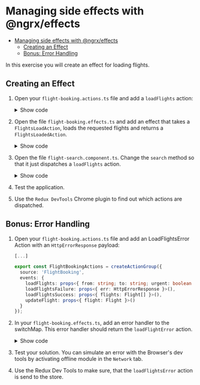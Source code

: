 # Managing side effects with @ngrx/effects

* [Managing side effects with @ngrx/effects](#managing-side-effects-with-ngrxeffects)
  * [Creating an Effect](#creating-an-effect)
  * [Bonus: Error Handling](#bonus-error-handling)

In this exercise you will create an effect for loading flights.

## Creating an Effect

1. Open your ``flight-booking.actions.ts`` file and add a ``loadFlights`` action:

    <details>
    <summary>Show code</summary>
    <p>

    ```typescript
    [...]

    export const FlightBookingActions = createActionGroup({
      source: 'FlightBooking',
      events: {
        loadFlights: props<{ from: string; to: string; urgent: boolean }>(),
        loadFlightsSuccess: props<{ flights: Flight[] }>(),
        updateFlight: props<{ flight: Flight }>()
      }
    });
    ```

    </p>
    </details>


2. Open the file ``flight-booking.effects.ts`` and add an effect that takes a ``FlightsLoadAction``, loads the requested flights and returns a ``FlightsLoadedAction``.

    <details>
    <summary>Show code</summary>
    <p>

    ```typescript
    [...]
    // make sure to add all imports
 
    @Injectable()
    export class FlightBookingEffects {
      loadFlights$ = createEffect(() => 
        this.actions$.pipe(
          ofType(FlightBookingActions.loadFlights), 
          switchMap((action) => this.flightService.find(action.from, action.to, action.urgent)),
          map((flights) => FlightBookingActions.loadFlightsSuccess({ flights }))
        )
      );

      constructor(private actions$: Actions, private flightService: FlightService) {}
    }
    ```

    </p>
    </details>

3. Open the file ``flight-search.component.ts``. Change the ``search`` method so that it just dispatches a ``loadFlights`` action.

    <details>
    <summary>Show code</summary>
    <p>

    ```typescript
    search(): void {
      if (!this.from || !this.to) {
        return;
      }

      // old:
      /*this.flightService.find(this.from, this.to, this.urgent)
        .subscribe({
          next: (flights) => { 
            this.store.dispatch(new flightsLoaded({flights}));
          },
          error: (err) => {
              console.error('error', err);
          } 
        });*/
   
      // new:
      this.store.dispatch(FlightBookingActions.loadFlights({
        from: this.from, 
        to: this.to, 
        urgent: this.urgent 
      }));
    }

    ```

    </p>
    </details>

4. Test the application.

5. Use the ``Redux DevTools`` Chrome plugin to find out which actions are dispatched.

## Bonus: Error Handling

1. Open your ``flight-booking.actions.ts`` file and add an LoadFlightsError Action with an ``HttpErrorResponse`` payload:

    ```typescript
    [...]

    export const FlightBookingActions = createActionGroup({
      source: 'FlightBooking',
      events: {
        loadFlights: props<{ from: string; to: string; urgent: boolean }>(),
        loadFlightsFailure: props<{ err: HttpErrorResponse }>(),
        loadFlightsSuccess: props<{ flights: Flight[] }>(),
        updateFlight: props<{ flight: Flight }>()
      }
    });
    ```

2. In your ``flight-booking.effects.ts``, add an error handler to the switchMap. This error handler should return the ``loadFlightError`` action.

    <details>
    <summary>Show code</summary>
    <p>
    
    ```typescript
      loadFlights$ = createEffect(() => 
        this.actions$.pipe(
          ofType(FlightBookingActions.loadFlights), 
          switchMap((action) =>
            this.flightService.find(action.from, action.to, action.urgent).pipe(
              map((flights) => FlightBookingActions.loadFlightsSuccess({ flights })),
              catchError((err) => of(FlightBookingActions.loadFlightsFailure({ err })))
            )
          )
        )
      );
    ```
    
    </p>  
    </details>

3. Test your solution. You can simulate an error with the Browser's dev tools by activating offline module in the ``Network`` tab.
   
4. Use the Redux Dev Tools to make sure, that the ``loadFlightsError`` action is send to the store.
